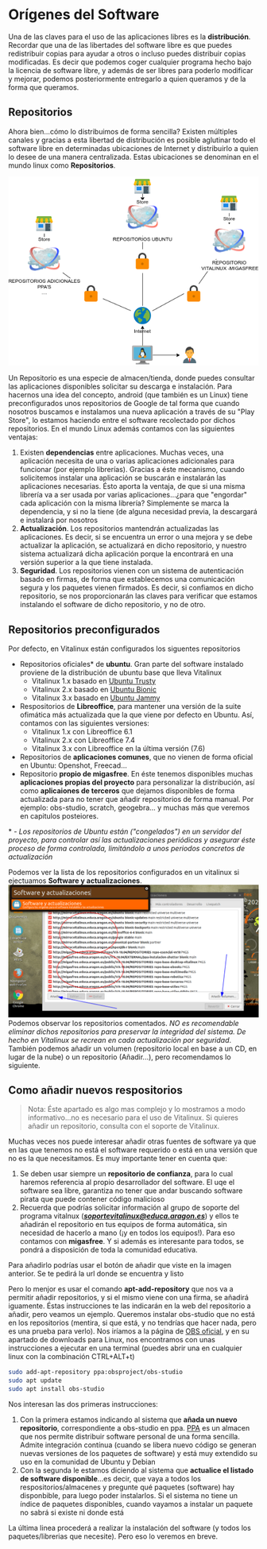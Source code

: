 # Orígenes del Software

Una de las claves para el uso de las aplicaciones libres es la **distribución**. Recordar que una de las libertades del software libre es que puedes redistribuir copias para ayudar a otros o incluso puedes distribuir copias modificadas. Es decir que podemos coger cualquier programa hecho bajo la licencia de software libre, y además de ser libres para poderlo modificar y mejorar, podemos posteriormente entregarlo a quien queramos y de la forma que queramos.

## Repositorios

Ahora bien...cómo lo distribuimos de forma sencilla? Existen múltiples canales y gracias a esta libertad de distribución es posible aglutinar todo el software libre en determinadas ubicaciones de Internet y distribuirlo a quien lo desee de una manera centralizada. Estas ubicaciones se denominan en el mundo linux como **Repositorios**.

![Repositorios](../img/parte5/repositorios.png "Repositorios de software")

Un Repositorio es una especie de almacen/tienda, donde puedes consultar las aplicaciones disponibles solicitar su descarga e instalación. Para hacernos una idea del concepto, android (que también es un Linux) tiene preconfigurados unos repositorios de Google de tal forma que cuando nosotros buscamos e instalamos una nueva aplicación a través de su "Play Store", lo estamos haciendo entre el software recolectado por dichos repositorios. En el mundo Linux además contamos con las siguientes ventajas:

1. Existen **dependencias** entre aplicaciones. Muchas veces, una aplicación necesita de una o varias aplicaciones adicionales para funcionar (por ejemplo librerías). Gracias a éste mecanismo, cuando solicitemos instalar una aplicación se buscarán e instalarán las aplicaciones necesarias. Ésto aporta la ventaja, de que si una misma librería va a ser usada por varias aplicaciones...¿para que "engordar" cada aplicación con la misma librería? Simplemente se marca la dependencia, y si no la tiene (de alguna necesidad previa, la descargará e instalará por nosotros
2. **Actualización**. Los repositorios mantendrán actualizadas las aplicaciones. Es decir, si se encuentra un error o una mejora y se debe actualizar la aplicación, se actualizará en dicho repositorio, y nuestro sistema actualizará dicha aplicación porque la encontrará en una versión superior a la que tiene instalada.
3. **Seguridad**. Los repositorios vienen con un sistema de autenticación basado en firmas, de forma que establecemos una comunicación segura y los paquetes vienen firmados. Es decir, si confiamos en dicho repositorio, se nos proporcionarán las claves para verificar que estamos instalando el software de dicho repositorio, y no de otro.

## Repositorios preconfigurados

Por defecto, en Vitalinux están configurados los siguentes repositorios

* Repositorios oficiales* de **ubuntu**. Gran parte del software instalado proviene de la distribución de ubuntu base que lleva Vitalinux
  * Vitalinux 1.x basado en [Ubuntu Trusty](https://releases.ubuntu.com/14.04/)
  * Vitalinux 2.x basado en [Ubuntu Bionic](https://releases.ubuntu.com/18.04/)
  * Vitalinux 3.x basado en [Ubuntu Jammy](https://releases.ubuntu.com/22.04/)
* Respositorios de **Libreoffice**, para mantener una versión de la suite ofimática más actualizada que la que viene por defecto en Ubuntu. Así, contamos con las siguientes versiones:
  * Vitalinux 1.x con Libreoffice 6.1
  * Vitalinux 2.x con Libreoffice 7.4
  * Vitalinux 3.x con Libreoffice en la última versión (7.6)
* Repositorios de **aplicaciones comunes**, que no vienen de forma oficial en Ubuntu: Openshot, Freecad...
* Repositorio **propio de migasfree**. En éste tenemos disponibles muchas **aplicaciones propias del proyecto** para personalizar la distribución, así como **aplicaiones de terceros** que dejamos disponibles de forma actualizada para no tener que añadir repositorios de forma manual. Por ejemplo: obs-studio, scratch, geogebra... y muchas más que veremos en capitulos posteiores.

\* *- Los repositorios de Ubuntu están ("congelados") en un servidor del proyecto, para controlar así las actualizaciones periódicas y asegurar éste proceso de forma controlada, limitándolo a unos periodos concretos de actualización*

Podemos ver la lista de los repositorios configurados en un vitalinux si ejectuamos **Software y actualizaciones**.
![Repositorios Vitalinux](../img/parte5/repositorios_vxcliente.png "Repositorios de software en Vitalinux")
Podemos observar los repositorios comentados. 
*NO es recomendable eliminar dichos repositorios para preservar la integridad del sistema. De hecho en Vitalinux se recrean en cada actualización por seguridad*.
También podemos añadir un volumen (repositorio local en base a un CD, en lugar de la nube) o un repositorio (Añadir...), pero recomendamos lo siguiente.

## Como añadir nuevos respositorios

> Nota: Éste apartado es algo mas complejo y lo mostramos a modo informativo...no es necesario para el uso de Vitalinux. Si quieres añadir un repositorio, consulta con el soporte de Vitalinux.

Muchas veces nos puede interesar añadir otras fuentes de software ya que en las que tenemos no está el software requerido o está en una versión que no es la que necesitamos.
Es muy importante tener en cuenta que:

1. Se deben usar siempre un **repositorio de confianza**, para lo cual haremos referencia al propio desarrollador del software. El uqe el software sea libre, garantiza no tener que andar buscando software pirata que puede contener código malicioso
2. Recuerda que podrías solicitar información al grupo de soporte del programa vitalnux (***soportevitalinux@educa.aragon.es***) y ellos te añadirán el repositorio en tus equipos de forma automática, sin necesidad de hacerlo a mano (¡y en todos los equipos!). Para eso contamos con **migasfree**. Y si además es interesante para todos, se pondrá a disposición de toda la comunidad educativa.

Para añadirlo podrías usar el botón de añadir que viste en la imagen anterior. Se te pedirá la url donde se encuentra y listo

Pero lo menjor es usar el comando **apt-add-repository** que nos va a permitir añadir repositorios, y si el mismo viene con una firma, se añadirá iguamente. Éstas instrucciones te las indicarán en la web del repositorio a añadir, pero veamos un ejemplo. Queremos instalar obs-studio que no está en los repositorios (mentira, si que está, y no tendrías que hacer nada, pero es una prueba para verlo). Nos iríamos a la página de [OBS oficial](https://obsproject.com/), y en su apartado de downloads para Linux, nos encontramos con unas instrucciones a ejecutar en una terminal (puedes abrir una en cualquier linux con la combinación CTRL+ALT+t)

```bash
sudo add-apt-repository ppa:obsproject/obs-studio
sudo apt update
sudo apt install obs-studio
```

Nos interesan las dos primeras instrucciones:
  
1. Con la primera estamos indicando al sistema que **añada un nuevo repositorio**, correspondiente a obs-studio en ppa. [PPA](https://help.launchpad.net/Packaging/PPA) es un almacen que nos permite distribuir software personal de una forma sencilla. Admite integración contínua (cuando se libera nuevo código se generan nuevas versiones de los paquetes de software) y está muy extendido su uso en la comunidad de Ubuntu y Debian
2. Con la segunda le estamos diciendo al sistema que **actualice el listado de software disponible**...es decir, que vaya a todos los respositorios/almacenes y pregunte qué paquetes (software) hay disponbible, para luego poder instalarlos. Si el sistema no tiene un índice de paquetes disponibles, cuando vayamos a instalar un paquete no sabrá si existe ni donde está

La última linea procederá a realizar la instalación del software (y todos los paquetes/librerias que necesite). Pero eso lo veremos en breve.
